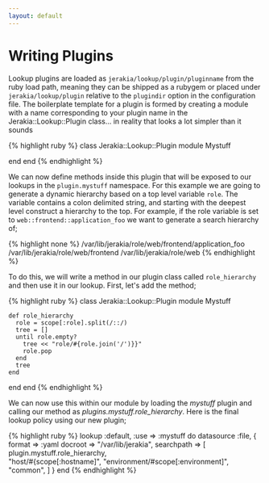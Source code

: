 ```yaml
---
layout: default
---
```


# Writing Plugins

Lookup plugins are loaded as `jerakia/lookup/plugin/pluginname` from the ruby load path, meaning they can be shipped as a rubygem or placed under `jerakia/lookup/plugin` relative to the `plugindir` option in the configuration file.  The boilerplate template for a plugin is formed by creating a module with a name corresponding to your plugin name in the Jerakia::Lookup::Plugin class... in reality that looks a lot simpler than it sounds

{% highlight ruby %}
class Jerakia::Lookup::Plugin
  module Mystuff
  
  end
end 
{% endhighlight %}

We can now define methods inside this plugin that will be exposed to our lookups in the `plugin.mystuff` namespace.  For this example we are going to generate a dynamic hierarchy based on a top level variable `role`.  The variable contains a colon delimited string, and starting with the deepest level construct a hierarchy to the top. For example, if the role variable is set to `web::frontend::application_foo` we want to generate a search hierarchy of;

{% highlight none %}
/var/lib/jerakia/role/web/frontend/application_foo
/var/lib/jerakia/role/web/frontend
/var/lib/jerakia/role/web
{% endhighlight %}

To do this, we will write a method in our plugin class called `role_hierarchy` and then use it in our lookup.  First, let's add the method;

{% highlight ruby %}
class Jerakia::Lookup::Plugin
  module Mystuff

    def role_hierarchy
      role = scope[:role].split(/::/)
      tree = []
      until role.empty?
        tree << "role/#{role.join('/')}}"
        role.pop
      end
      tree
    end
  
  end
end 
{% endhighlight %}

We can now use this within our module by loading the <i>mystuff</i> plugin and calling our method as <i>plugins.mystuff.role_hierarchy</i>.  Here is the final lookup policy using our new plugin;

{% highlight ruby %}
lookup :default, :use => :mystuff do
  datasource :file, {
    format      => :yaml
    docroot     => "/var/lib/jerakia",
    searchpath  => [
      plugin.mystuff.role_hierarchy,    
      "host/#{scope[:hostname]",
      "environment/#scope[:environment]",
      "common",
    ]
  }
end
{% endhighlight %}

